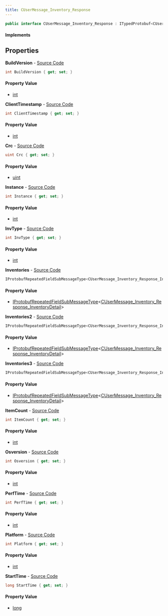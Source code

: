 ```yaml
---
title: CUserMessage_Inventory_Response
---
```


```csharp
public interface CUserMessage_Inventory_Response : ITypedProtobuf<CUserMessage_Inventory_Response>, INativeHandle
```

#### Implements

## Properties

**BuildVersion** - [Source Code](https://github.com/swiftly-solution/swiftlys2/blob/main/managed/src/SwiftlyS2.Generated/Protobufs/Interfaces/CUserMessage_Inventory_Response.cs#L43)

```csharp
int BuildVersion { get; set; }
```

#### Property Value

- [int](https://learn.microsoft.com/dotnet/api/system.int32)

**ClientTimestamp** - [Source Code](https://github.com/swiftly-solution/swiftlys2/blob/main/managed/src/SwiftlyS2.Generated/Protobufs/Interfaces/CUserMessage_Inventory_Response.cs#L25)

```csharp
int ClientTimestamp { get; set; }
```

#### Property Value

- [int](https://learn.microsoft.com/dotnet/api/system.int32)

**Crc** - [Source Code](https://github.com/swiftly-solution/swiftlys2/blob/main/managed/src/SwiftlyS2.Generated/Protobufs/Interfaces/CUserMessage_Inventory_Response.cs#L13)

```csharp
uint Crc { get; set; }
```

#### Property Value

- [uint](https://learn.microsoft.com/dotnet/api/system.uint32)

**Instance** - [Source Code](https://github.com/swiftly-solution/swiftlys2/blob/main/managed/src/SwiftlyS2.Generated/Protobufs/Interfaces/CUserMessage_Inventory_Response.cs#L46)

```csharp
int Instance { get; set; }
```

#### Property Value

- [int](https://learn.microsoft.com/dotnet/api/system.int32)

**InvType** - [Source Code](https://github.com/swiftly-solution/swiftlys2/blob/main/managed/src/SwiftlyS2.Generated/Protobufs/Interfaces/CUserMessage_Inventory_Response.cs#L40)

```csharp
int InvType { get; set; }
```

#### Property Value

- [int](https://learn.microsoft.com/dotnet/api/system.int32)

**Inventories** - [Source Code](https://github.com/swiftly-solution/swiftlys2/blob/main/managed/src/SwiftlyS2.Generated/Protobufs/Interfaces/CUserMessage_Inventory_Response.cs#L31)

```csharp
IProtobufRepeatedFieldSubMessageType<CUserMessage_Inventory_Response_InventoryDetail> Inventories { get; }
```

#### Property Value

- [IProtobufRepeatedFieldSubMessageType](/docs/api/shared/netmessages/iprotobufrepeatedfieldsubmessagetype-1)<[CUserMessage_Inventory_Response_InventoryDetail](/docs/api/shared/protobufdefinitions/cusermessage_inventory_response_inventorydetail)>

**Inventories2** - [Source Code](https://github.com/swiftly-solution/swiftlys2/blob/main/managed/src/SwiftlyS2.Generated/Protobufs/Interfaces/CUserMessage_Inventory_Response.cs#L34)

```csharp
IProtobufRepeatedFieldSubMessageType<CUserMessage_Inventory_Response_InventoryDetail> Inventories2 { get; }
```

#### Property Value

- [IProtobufRepeatedFieldSubMessageType](/docs/api/shared/netmessages/iprotobufrepeatedfieldsubmessagetype-1)<[CUserMessage_Inventory_Response_InventoryDetail](/docs/api/shared/protobufdefinitions/cusermessage_inventory_response_inventorydetail)>

**Inventories3** - [Source Code](https://github.com/swiftly-solution/swiftlys2/blob/main/managed/src/SwiftlyS2.Generated/Protobufs/Interfaces/CUserMessage_Inventory_Response.cs#L37)

```csharp
IProtobufRepeatedFieldSubMessageType<CUserMessage_Inventory_Response_InventoryDetail> Inventories3 { get; }
```

#### Property Value

- [IProtobufRepeatedFieldSubMessageType](/docs/api/shared/netmessages/iprotobufrepeatedfieldsubmessagetype-1)<[CUserMessage_Inventory_Response_InventoryDetail](/docs/api/shared/protobufdefinitions/cusermessage_inventory_response_inventorydetail)>

**ItemCount** - [Source Code](https://github.com/swiftly-solution/swiftlys2/blob/main/managed/src/SwiftlyS2.Generated/Protobufs/Interfaces/CUserMessage_Inventory_Response.cs#L16)

```csharp
int ItemCount { get; set; }
```

#### Property Value

- [int](https://learn.microsoft.com/dotnet/api/system.int32)

**Osversion** - [Source Code](https://github.com/swiftly-solution/swiftlys2/blob/main/managed/src/SwiftlyS2.Generated/Protobufs/Interfaces/CUserMessage_Inventory_Response.cs#L19)

```csharp
int Osversion { get; set; }
```

#### Property Value

- [int](https://learn.microsoft.com/dotnet/api/system.int32)

**PerfTime** - [Source Code](https://github.com/swiftly-solution/swiftlys2/blob/main/managed/src/SwiftlyS2.Generated/Protobufs/Interfaces/CUserMessage_Inventory_Response.cs#L22)

```csharp
int PerfTime { get; set; }
```

#### Property Value

- [int](https://learn.microsoft.com/dotnet/api/system.int32)

**Platform** - [Source Code](https://github.com/swiftly-solution/swiftlys2/blob/main/managed/src/SwiftlyS2.Generated/Protobufs/Interfaces/CUserMessage_Inventory_Response.cs#L28)

```csharp
int Platform { get; set; }
```

#### Property Value

- [int](https://learn.microsoft.com/dotnet/api/system.int32)

**StartTime** - [Source Code](https://github.com/swiftly-solution/swiftlys2/blob/main/managed/src/SwiftlyS2.Generated/Protobufs/Interfaces/CUserMessage_Inventory_Response.cs#L49)

```csharp
long StartTime { get; set; }
```

#### Property Value

- [long](https://learn.microsoft.com/dotnet/api/system.int64)

